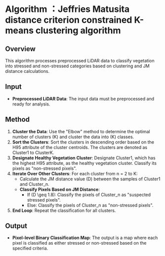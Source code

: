 # Algorithm ：Jeffries Matusita distance criterion constrained K-means clustering algorithm


## Overview
This algorithm processes preprocessed LiDAR data to classify vegetation into stressed and non-stressed categories based on clustering and JM distance calculations.

## Input
- **Preprocessed LiDAR Data**: The input data must be preprocessed and ready for analysis.

## Method
1. **Cluster the Data**: Use the "Elbow" method to determine the optimal number of clusters \(K\) and cluster the data into \(K\) classes.
2. **Sort the Clusters**: Sort the clusters in descending order based on the H95 attribute of the cluster centroids. The clusters are denoted as Cluster1 to ClusterK.
3. **Designate Healthy Vegetation Cluster**: Designate Cluster1, which has the highest H95 attribute, as the healthy vegetation cluster. Classify its pixels as "non-stressed pixels".
4. **Iterate Over Other Clusters**: For each cluster from n = 2 to K:
   - Calculate the JM distance value \(D\) between the samples of Cluster1 and Cluster_n.
   - **Classify Pixels Based on JM Distance**:
     - If \(D \geq 1.8\): Classify the pixels of Cluster_n as "suspected stressed pixels".
     - Else: Classify the pixels of Cluster_n as "non-stressed pixels".
5. **End Loop**: Repeat the classification for all clusters.

## Output
- **Pixel-level Binary Classification Map**: The output is a map where each pixel is classified as either stressed or non-stressed based on the specified criteria.
